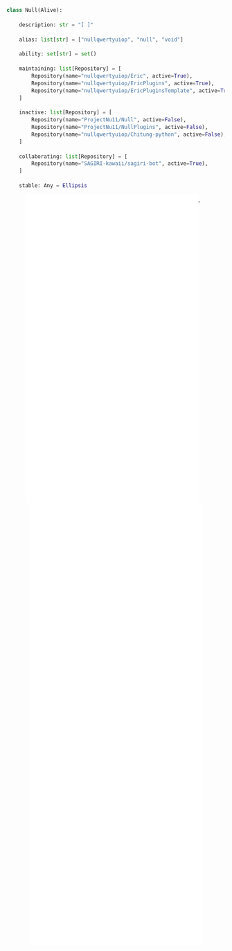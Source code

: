 ```python
class Null(Alive):

    description: str = "[ ]"

    alias: list[str] = ["nullqwertyuiop", "null", "void"]

    ability: set[str] = set()

    maintaining: list[Repository] = [
        Repository(name="nullqwertyuiop/Eric", active=True),
        Repository(name="nullqwertyuiop/EricPlugins", active=True),
        Repository(name="nullqwertyuiop/EricPluginsTemplate", active=True),
    ]

    inactive: list[Repository] = [
        Repository(name="ProjectNu11/Null", active=False),
        Repository(name="ProjectNu11/NullPlugins", active=False),
        Repository(name="nullqwertyuiop/Chitung-python", active=False),
    ]

    collaborating: list[Repository] = [
        Repository(name="SAGIRI-kawaii/sagiri-bot", active=True),
    ]

    stable: Any = Ellipsis
```

<p align="center">
  <a href="https://github.com/nullqwertyuiop">
    <img width="400" align="top" src="https://github.com/nullqwertyuiop/nullqwertyuiop/blob/main/metrics.left.svg" />
  </a>
  &emsp;
  <a href="https://github.com/nullqwertyuiop">
    <img width="400" align="top" src="https://github.com/nullqwertyuiop/nullqwertyuiop/blob/main/metrics.right.svg" />
  </a>
</p>
